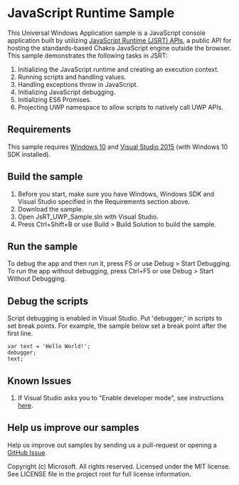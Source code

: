 # JavaScript Runtime Sample
This Universal Windows Application sample is a JavaScript console application built by utilizing [JavaScript Runtime (JSRT) APIs](https://msdn.microsoft.com/en-us/library/dn249673.aspx), a public API for hosting the standards-based Chakra JavaScript engine outside the browser. This sample demonstrates the following tasks in JSRT:

1. Initializing the JavaScript runtime and creating an execution context.
2. Running scripts and handling values.
3. Handling exceptions throw in JavaScript.
4. Initializing JavaScript debugging.
5. Initializing ES6 Promises.
6. Projecting UWP namespace to allow scripts to natively call UWP APIs.


## Requirements
This sample requires [Windows 10](http://www.microsoft.com/en-US/windows/features) and [Visual Studio 2015](https://www.visualstudio.com/en-us/products/vs-2015-product-editions.aspx) (with Windows 10 SDK installed). 


## Build the sample
1. Before you start, make sure you have Windows, Windows SDK and Visual Studio specified in the Requirements section above. 
2. Download the sample. 
3. Open JsRT_UWP_Sample.sln with Visual Studio. 
4. Press Ctrl+Shift+B or use Build > Build Solution to build the sample. 


## Run the sample
To debug the app and then run it, press F5 or use Debug >  Start Debugging. To run the app without debugging, press Ctrl+F5 or use  Debug > Start Without Debugging.


## Debug the scripts
Script debugging is enabled in Visual Studio. Put 'debugger;' in scripts to set break points. For example, the sample below set a break point after the first line.  
```
var text = 'Hello World!';
debugger;
text; 
```


## Known Issues
1. If Visual Studio asks you to "Enable developer mode", see instructions [here](https://msdn.microsoft.com/en-us/library/windows/apps/dn706236.aspx#GroupPolicy). 


## Help us improve our samples
Help us improve out samples by sending us a pull-request or opening a [GitHub Issue](https://github.com/Microsoft/Chakra-Samples/issues/new).


Copyright (c) Microsoft. All rights reserved.  Licensed under the MIT license. See LICENSE file in the project root for full license information.